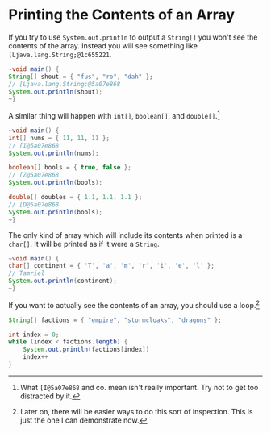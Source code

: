 # Printing the Contents of an Array

If you try to use `System.out.println` to output a `String[]`
you won't see the contents of the array. Instead you will see
something like `[Ljava.lang.String;@1c655221`.

```java
~void main() {
String[] shout = { "fus", "ro", "dah" };
// [Ljava.lang.String;@5a07e868
System.out.println(shout);
~}
```

A similar thing will happen with `int[]`, `boolean[]`, and `double[]`.[^gibberish]

```java
~void main() {
int[] nums = { 11, 11, 11 };
// [I@5a07e868
System.out.println(nums);

boolean[] bools = { true, false };
// [Z@5a07e868
System.out.println(bools);

double[] doubles = { 1.1, 1.1, 1.1 };
// [D@5a07e868
System.out.println(bools);
~}
```

The only kind of array which will include its contents when printed is a `char[]`.
It will be printed as if it were a `String`.

```java
~void main() {
char[] continent = { 'T', 'a', 'm', 'r', 'i', 'e', 'l' };
// Tamriel
System.out.println(continent);
~}
```

If you want to actually see the contents of an array, you should
use a loop.[^future]

```java
String[] factions = { "empire", "stormcloaks", "dragons" };

int index = 0;
while (index < factions.length) {
    System.out.println(factions[index])
    index++
}
```

[^gibberish]: What `[I@5a07e868` and co. mean isn't really important. Try not to get too distracted by it.
[^future]: Later on, there will be easier ways to do this sort of inspection. This is just the one I can demonstrate now.
